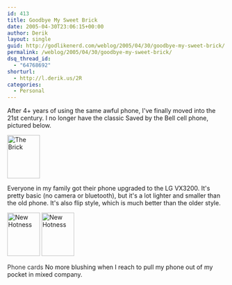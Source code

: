 ```yaml
---
id: 413
title: Goodbye My Sweet Brick
date: 2005-04-30T23:06:15+00:00
author: Derik
layout: single
guid: http://godlikenerd.com/weblog/2005/04/30/goodbye-my-sweet-brick/
permalink: /weblog/2005/04/30/goodbye-my-sweet-brick/
dsq_thread_id:
  - "64768692"
shorturl:
  - http://l.derik.us/2R
categories:
  - Personal
---
```

After 4+ years of using the same awful phone, I've finally moved into the 21st century. I no longer have the classic Saved by the Bell cell phone, pictured below.

[<img src="http://photos6.flickr.com/11705164_e5b82bea3c_t.jpg" width="75" height="100" alt="The Brick" />](http://www.flickr.com/photos/d00d/11705164/ "Photo Sharing")

Everyone in my family got their phone upgraded to the LG VX3200. It's pretty basic (no camera or bluetooth), but it's a lot lighter and smaller than the old phone. It's also flip style, which is much better than the older style.

[<img src="http://photos9.flickr.com/11705254_b244494511_t.jpg" width="75" height="100" alt="New Hotness" />](http://www.flickr.com/photos/d00d/11705254/ "Photo Sharing") [<img src="http://photos11.flickr.com/11705313_8992ff9626_t.jpg" width="75" height="100" alt="New Hotness" />](http://www.flickr.com/photos/d00d/11705313/ "Photo Sharing")

<a href="http://www.trycards.com/" style="color:#333;text-decoration:none;cursor:text;font-weight:normal;" onmouseover="status='';return true">Phone cards</a> No more blushing when I reach to pull my phone out of my pocket in mixed company.